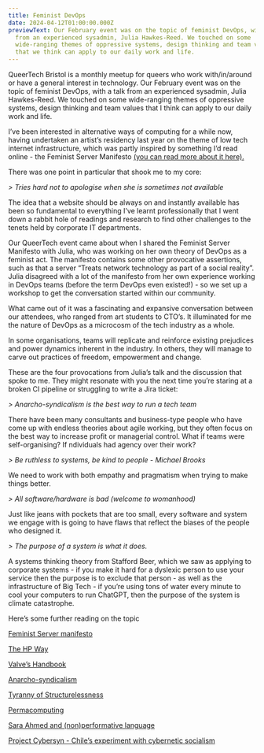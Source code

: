 ```yaml
---
title: Feminist DevOps
date: 2024-04-12T01:00:00.000Z
previewText: Our February event was on the topic of feminist DevOps, with a talk
  from an experienced sysadmin, Julia Hawkes-Reed. We touched on some
  wide-ranging themes of oppressive systems, design thinking and team values
  that we think can apply to our daily work and life.
---
```

QueerTech Bristol is a monthly meetup for queers who work with/in/around or have a general interest in technology. Our February event was on the topic of feminist DevOps, with a talk from an experienced sysadmin, Julia Hawkes-Reed. We touched on some wide-ranging themes of oppressive systems, design thinking and team values that I think can apply to our daily work and life.

I’ve been interested in alternative ways of computing for a while now, having undertaken an artist’s residency last year on the theme of low tech internet infrastructure, which was partly inspired by something I’d read online - the Feminist Server Manifesto [(you can read more about it here).](https://hub.xpub.nl/systers/mediawiki/index.php?title=A_Feminist_Server_Manifesto)

There was one point in particular that shook me to my core:

*\> Tries hard not to apologise when she is sometimes not available*

The idea that a website should be always on and instantly available has been so fundamental to everything I’ve learnt professionally that I went down a rabbit hole of readings and research to find other challenges to the tenets held by corporate IT departments.

Our QueerTech event came about when I shared the Feminist Server Manifesto with Julia, who was working on her own theory of DevOps as a feminist act. The manifesto contains some other provocative assertions, such as that a server “Treats network technology as part of a social reality”. Julia disagreed with a lot of the manifesto from her own experience working in DevOps teams (before the term DevOps even existed!) - so we set up a workshop to get the conversation started within our community.

What came out of it was a fascinating and expansive conversation between our attendees, who ranged from art students to CTO’s. It illuminated for me the nature of DevOps as a microcosm of the tech industry as a whole.

In some organisations, teams will replicate and reinforce existing prejudices and power dynamics inherent in the industry. In others, they will manage to carve out practices of freedom, empowerment and change.

These are the four provocations from Julia’s talk and the discussion that spoke to me. They might resonate with you the next time you’re staring at a broken CI pipeline or struggling to write a Jira ticket:

*\> Anarcho-syndicalism is the best way to run a tech team*

There have been many consultants and business-type people who have come up with endless theories about agile working, but they often focus on the best way to increase profit or managerial control. What if teams were self-organising? If ndividuals had agency over their work?

*\> Be ruthless to systems, be kind to people - Michael Brooks*

We need to work with both empathy and pragmatism when trying to make things better.

*\> All software/hardware is bad (welcome to womanhood)*

Just like jeans with pockets that are too small, every software and system we engage with is going to have flaws that reflect the biases of the people who designed it.

*\> The purpose of a system is what it does.*

A systems thinking theory from Stafford Beer, which we saw as applying to corporate systems - if you make it hard for a dyslexic person to use your service then the purpose is to exclude that person - as well as the infrastructure of Big Tech - if you’re using tons of water every minute to cool your computers to run ChatGPT, then the purpose of the system is climate catastrophe.

Here’s some further reading on the topic

[Feminist Server manifesto](https://hub.xpub.nl/systers/mediawiki/index.php?title=A_Feminist_Server_Manifesto)

[The HP Way](https://www.inflexion-point.com/Blog/bid/74097/5-Timeless-Principles-Revisiting-the-HP-Way)

[Valve’s Handbook](http://assets.sbnation.com/assets/1074301/Valve_Handbook_LowRes.pdf)

[Anarcho-syndicalism](https://en.wikipedia.org/wiki/Anarcho-syndicalism)

[Tyranny of Structurelessness](https://www.jofreeman.com/joreen/tyranny.htm)

[Permacomputing](https://wiki.xxiivv.com/site/permacomputing.html)

[Sara Ahmed and (non)performative language](http://sites.cortland.edu/wagadu/wp-content/uploads/sites/3/2017/02/v16-how-not-to-do-ahmed.pdf)

[Project Cybersyn - Chile’s experiment with cybernetic socialism](https://thereader.mitpress.mit.edu/project-cybersyn-chiles-radical-experiment-in-cybernetic-socialism/)
